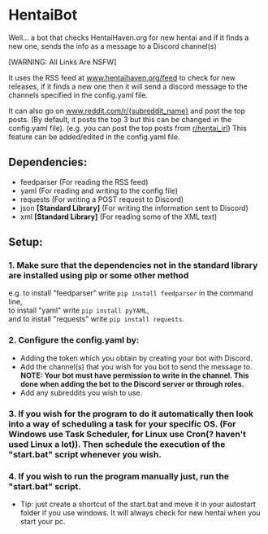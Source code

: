# HentaiBot
Well... a bot that checks HentaiHaven.org for new hentai and if it finds a new one, sends the info as a message to a Discord channel(s)

\[WARNING: All Links Are NSFW]

It uses the RSS feed at www.hentaihaven.org/feed to check for new releases, if it finds a new one then it will send a discord message to the channels specified in the config.yaml file.

It can also go on www.reddit.com/r/{subreddit_name} and post the top posts. (By default, it posts the top 3 but this can be changed in the config.yaml file). (e.g. you can post the top posts from [r/hentai_irl](https://www.reddit.com/r/hentai_irl))
This feature can be added/edited in the config.yaml file.

## Dependencies:
- feedparser  (For reading the RSS feed)
- yaml  (For reading and writing to the config file)
- requests  (For writing a POST request to Discord)
- json <b>\[Standard Library]</b>  (For writing the information sent to Discord)
- xml <b>\[Standard Library]</b>  (For reading some of the XML text)

## Setup:
### 1. Make sure that the dependencies not in the standard library are installed using <b>pip</b> or some other method<br>
e.g.
  to install "feedparser" write ```pip install feedparser``` in the command line,<br>
  to install "yaml" write ```pip install pyYAML```,<br>
  and to install "requests" write ```pip install requests```.<p>
### 2. Configure the config.yaml by:
  * Adding the token which you obtain by creating your bot with Discord.
  * Add the channel(s) that you wish for you bot to send the message to.
    <b>NOTE: Your bot must have permission to write in the channel. This done when adding the bot to the Discord server or through roles.</b>
  * Add any subreddits you wish to use.<p>
### 3. If you wish for the program to do it automatically then look into a way of scheduling a task for your specific OS. (For Windows use Task Scheduler, for Linux use Cron(? haven't used Linux a lot)). Then schedule the execution of the "start.bat" script whenever you wish.<p>
### 4. If you wish to run the program manually just, run the "start.bat" script.
- Tip: just create a shortcut of the start.bat and move it in your autostart folder if you use windows. It will always check for new hentai when you start your pc.
